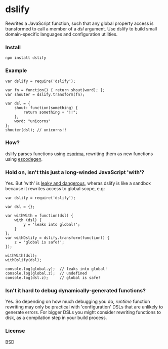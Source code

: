 # dslify

Rewrites a JavaScript function, such that any global property access is transformed to call a member of a _dsl_ argument. Use dslify to build small domain-specific languages and configuration utilities.

### Install

    npm install dslify

### Example

    var dslify = require('dslify');
    
    var fn = function() { return shout(word); };
    var shouter = dslify.transform(fn);
    
    var dsl = {
        shout: function(something) {
            return something + "!!";
        },
        word: "unicorns"
    };
    shouter(dsl); // unicorns!!

### How?
dslify parses functions using [esprima](https://github.com/ariya/esprima), rewriting them as new functions using  [escodegen](https://github.com/Constellation/escodegen).

### Hold on, isn't this just a long-winded JavaScript 'with'?
Yes. But 'with' is [leaky and dangerous](http://www.yuiblog.com/blog/2006/04/11/with-statement-considered-harmful/), wheras dslify is like a sandbox because it rewrites access to global scope, e.g:

    var dslify = require('dslify');
    
    var dsl = {};
    
    var withWith = function(dsl) {
        with (dsl) {
            y = 'leaks into global!';
        }
    };
    var withDslify = dslify.transform(function() {
        z = 'global is safe!';
    });
    
    withWith(dsl);
    withDslify(dsl);
    
    console.log(global.y);  // leaks into global!
    console.log(global.z);  // undefined
    console.log(dsl.z);     // global is safe!

### Isn't it hard to debug dynamically-generated functions?
Yes. So depending on how much debugging you do, _runtime_ function rewriting may only be practical with 'configuration' DSLs that are unlikely to generate errors. For bigger DSLs you might consider rewriting functions to disk, as a compilation step in your build process.

### License
BSD

